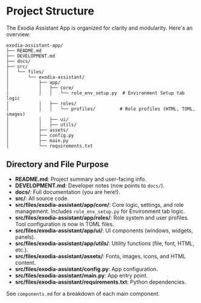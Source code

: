 # Project Structure

The Exodia Assistant App is organized for clarity and modularity. Here's an overview:

```text
exodia-assistant-app/
├── README.md
├── DEVELOPMENT.md
├── docs/
├── src/
│   └── files/
│       └── exodia-assistant/
│           ├── app/
│           │   ├── core/
│           │   │   └── role_env_setup.py  # Environment Setup tab logic
│           │   ├── roles/
│           │   │   └── profiles/         # Role profiles (HTML, TOML, images)
│           │   ├── ui/
│           │   ├── utils/
│           ├── assets/
│           ├── config.py
│           ├── main.py
│           └── requirements.txt
```

## Directory and File Purpose

- **README.md**: Project summary and user-facing info.
- **DEVELOPMENT.md**: Developer notes (now points to `docs/`).
- **docs/**: Full documentation (you are here!).
- **src/**: All source code.
- **src/files/exodia-assistant/app/core/**: Core logic, settings, and role management. Includes `role_env_setup.py` for Environment tab logic.
- **src/files/exodia-assistant/app/roles/**: Role system and user profiles. Tool configuration is now in TOML files.
- **src/files/exodia-assistant/app/ui/**: UI components (windows, widgets, panels).
- **src/files/exodia-assistant/app/utils/**: Utility functions (file, font, HTML, etc.).
- **src/files/exodia-assistant/assets/**: Fonts, images, icons, and HTML content.
- **src/files/exodia-assistant/config.py**: App configuration.
- **src/files/exodia-assistant/main.py**: App entry point.
- **src/files/exodia-assistant/requirements.txt**: Python dependencies.

See `components.md` for a breakdown of each main component. 